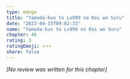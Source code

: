 ```yaml
---
type: manga
title: "Yamada-kun to Lv999 no Koi wo Suru"
date: "2023-04-15T09:02:33"
name: "Yamada-kun to Lv999 no Koi wo Suru"
chapter: 46
rating: 3
ratingEmoji: ⭐️⭐️⭐️
share: false
---
```


_[No review was written for this chapter]_
